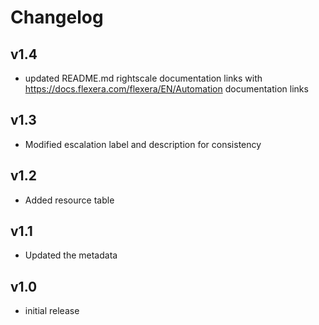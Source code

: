 # Changelog

## v1.4

- updated README.md rightscale documentation links with https://docs.flexera.com/flexera/EN/Automation documentation links

## v1.3

- Modified escalation label and description for consistency

## v1.2

- Added resource table

## v1.1

- Updated the metadata

## v1.0

- initial release
